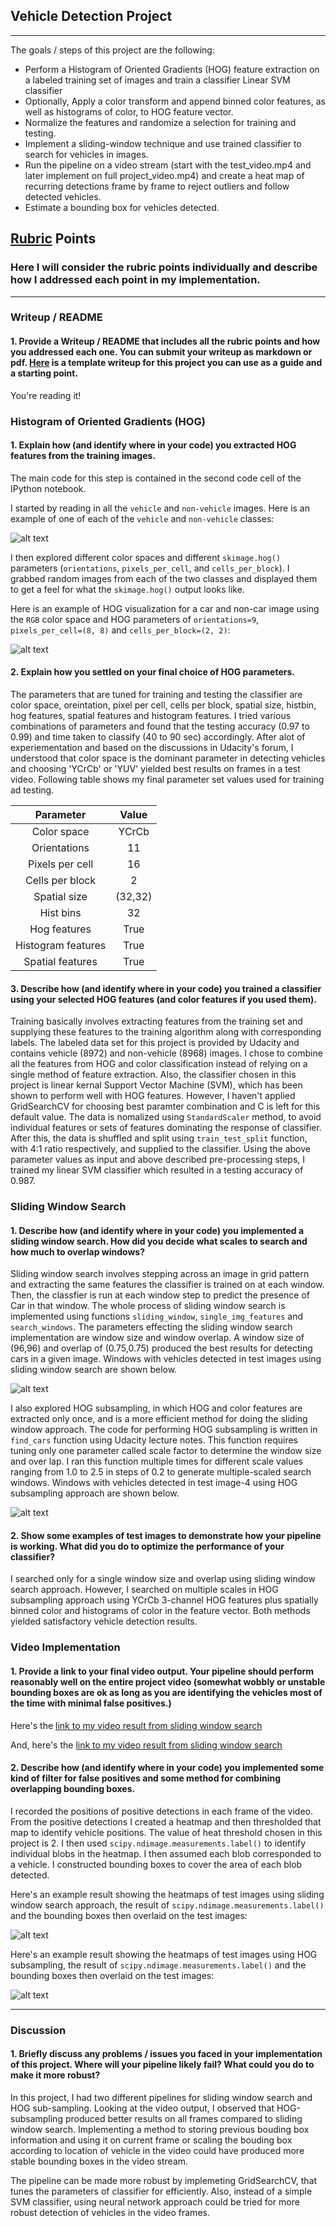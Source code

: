 ## Vehicle Detection Project

---

The goals / steps of this project are the following:

* Perform a Histogram of Oriented Gradients (HOG) feature extraction on a labeled training set of images and train a classifier Linear SVM classifier
* Optionally, Apply a color transform and append binned color features, as well as histograms of color, to HOG feature vector. 
* Normalize the features and randomize a selection for training and testing.
* Implement a sliding-window technique and use trained classifier to search for vehicles in images.
* Run the pipeline on a video stream (start with the test_video.mp4 and later implement on full project_video.mp4) and create a heat map of recurring detections frame by frame to reject outliers and follow detected vehicles.
* Estimate a bounding box for vehicles detected.

[//]: # (Image References)
[image1]: ./output_images/car_non-car.png
[image2]: ./output_images/heatmap_hogsubsamp.png
[image3]: ./output_images/heatmap_sliding.png
[image4]: ./output_images/sliding_window.png
[image5]: ./output_images/hog_features.png
[image6]: ./output_images/hog_subsampling.png
[video1]: ./project_video.mp4

## [Rubric](https://review.udacity.com/#!/rubrics/513/view) Points
### Here I will consider the rubric points individually and describe how I addressed each point in my implementation.  

---
### Writeup / README

#### 1. Provide a Writeup / README that includes all the rubric points and how you addressed each one.  You can submit your writeup as markdown or pdf.  [Here](https://github.com/udacity/CarND-Vehicle-Detection/blob/master/writeup_template.md) is a template writeup for this project you can use as a guide and a starting point.  

You're reading it!

### Histogram of Oriented Gradients (HOG)

#### 1. Explain how (and identify where in your code) you extracted HOG features from the training images.

The main code for this step is contained in the second code cell of the IPython notebook.  

I started by reading in all the `vehicle` and `non-vehicle` images.  Here is an example of one of each of the `vehicle` and `non-vehicle` classes:

![alt text][image1]

I then explored different color spaces and different `skimage.hog()` parameters (`orientations`, `pixels_per_cell`, and `cells_per_block`).  I grabbed random images from each of the two classes and displayed them to get a feel for what the `skimage.hog()` output looks like.

Here is an example of HOG visualization for a car and non-car image using the `RGB` color space and HOG parameters of `orientations=9`, `pixels_per_cell=(8, 8)` and `cells_per_block=(2, 2)`:

![alt text][image5]

#### 2. Explain how you settled on your final choice of HOG parameters.

The parameters that are tuned for training and testing the classifier are color space, oreintation, pixel per cell, cells per block, spatial size, histbin, hog features, spatial features and histogram features. I tried various combinations of parameters and found that the testing accuracy (0.97 to 0.99)  and time taken to classify (40 to 90 sec) accordingly. After alot of experiementation and based on the discussions in Udacity's forum, I understood that color space is the dominant parameter in detecting vehicles and choosing 'YCrCb' or 'YUV' yielded best results on frames in a test video. Following table shows my final parameter set values used for training ad testing.

| Parameter        		|     Value	        					| 
|:---------------------:|:---------------------------------------------:| 
| Color space       | YCrCb   |
| Orientations      | 11   |
| Pixels per cell      | 16   |
| Cells per block      | 2   |
| Spatial size      | (32,32)  |
| Hist bins      | 32  |
| Hog features | True |
|Histogram features | True |
|Spatial features | True |

#### 3. Describe how (and identify where in your code) you trained a classifier using your selected HOG features (and color features if you used them).

Training basically involves extracting features from the training set and supplying these features to the training algorithm along with corresponding labels. The labeled data set for this project is provided by Udacity and contains vehicle (8972) and non-vehicle (8968) images. I chose to combine all the features from HOG and color classification instead of relying on a single method of feature extraction. Also, the classifier chosen in this project is linear kernal Support Vector Machine (SVM), which has been shown to perform well with HOG features. However, I haven't applied GridSearchCV for choosing best paramter combination and C is left for this default value. The data is nomalized using `StandardScaler` method, to avoid individual features or sets of features dominating the response of classifier. After this, the data is shuffled and split using `train_test_split` function, with 4:1 ratio respectively, and supplied to the classifier. Using the above parameter values as input and above described pre-processing steps, I trained my linear SVM classifier which resulted in a testing accuracy of 0.987. 

### Sliding Window Search

#### 1. Describe how (and identify where in your code) you implemented a sliding window search.  How did you decide what scales to search and how much to overlap windows?

Sliding window search involves stepping across an image in grid pattern and extracting the same features the classifier is trained on at each window. Then, the classfier is run at each window step to predict the presence of Car in that window. The whole process of sliding window search is implemented using functions `sliding_window`, `single_img_features` and `search_windows`. The parameters effecting the sliding window search implementation are window size and window overlap. A window size of (96,96) and overlap of (0.75,0.75) produced the best results for detecting cars in a given image. Windows with vehicles detected in test images using sliding window search are shown below.

![alt text][image4]

I also explored HOG subsampling, in which HOG and color features are extracted only once, and is a more efficient method for doing the sliding window approach. The code for performing HOG subsampling is written in `find_cars` function using Udacity lecture notes. This function requires tuning only one parameter called scale factor to determine the window size and over lap. I ran this function multiple times for different scale values ranging from 1.0 to 2.5 in steps of 0.2 to generate multiple-scaled search windows. Windows with vehicles detected in test image-4 using HOG subsampling approach are shown below.

![alt text][image6]

#### 2. Show some examples of test images to demonstrate how your pipeline is working.  What did you do to optimize the performance of your classifier?

I searched only for a single window size and overlap using sliding window search approach. However, I searched on multiple scales in HOG subsampling approach using YCrCb 3-channel HOG features plus spatially binned color and histograms of color in the feature vector. Both methods yielded satisfactory vehicle detection results.

### Video Implementation

#### 1. Provide a link to your final video output.  Your pipeline should perform reasonably well on the entire project video (somewhat wobbly or unstable bounding boxes are ok as long as you are identifying the vehicles most of the time with minimal false positives.)
Here's the [link to my video result from sliding window search](./project_video_slidingwin_output.mp4)

And, here's the [link to my video result from sliding window search](./project_video_hogsubsamp.mp4)

#### 2. Describe how (and identify where in your code) you implemented some kind of filter for false positives and some method for combining overlapping bounding boxes.

I recorded the positions of positive detections in each frame of the video.  From the positive detections I created a heatmap and then thresholded that map to identify vehicle positions. The value of heat threshold chosen in this project is 2. I then used `scipy.ndimage.measurements.label()` to identify individual blobs in the heatmap.  I then assumed each blob corresponded to a vehicle.  I constructed bounding boxes to cover the area of each blob detected.  

Here's an example result showing the heatmaps of test images using sliding window search approach, the result of `scipy.ndimage.measurements.label()` and the bounding boxes then overlaid on the test images:

![alt text][image3]

Here's an example result showing the heatmaps of test images using HOG subsampling, the result of `scipy.ndimage.measurements.label()` and the bounding boxes then overlaid on the test images:

![alt text][image2]

---

### Discussion

#### 1. Briefly discuss any problems / issues you faced in your implementation of this project.  Where will your pipeline likely fail?  What could you do to make it more robust?

In this project, I had two different pipelines for sliding window search and HOG sub-sampling. Looking at the video output, I observed that HOG-subsampling produced better results on all frames compared to sliding window search. Implementing a method to  storing previous bouding box information and using it on current frame or scaling the bouding box according to location of vehicle in the video could have produced more stable bounding boxes in the video stream. 

The pipeline can be made more robust by implemeting GridSearchCV, that tunes the parameters of classifier for efficiently. Also, instead of a simple SVM classifier, using neural network approach could be tried for more robust detection of vehicles in the video frames.
